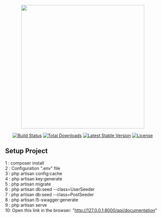 <p align="center"><a href="https://laravel.com" target="_blank"><img src="https://raw.githubusercontent.com/laravel/art/master/logo-lockup/5%20SVG/2%20CMYK/1%20Full%20Color/laravel-logolockup-cmyk-red.svg" width="400"></a></p>

<p align="center">
<a href="https://travis-ci.org/laravel/framework"><img src="https://travis-ci.org/laravel/framework.svg" alt="Build Status"></a>
<a href="https://packagist.org/packages/laravel/framework"><img src="https://img.shields.io/packagist/dt/laravel/framework" alt="Total Downloads"></a>
<a href="https://packagist.org/packages/laravel/framework"><img src="https://img.shields.io/packagist/v/laravel/framework" alt="Latest Stable Version"></a>
<a href="https://packagist.org/packages/laravel/framework"><img src="https://img.shields.io/packagist/l/laravel/framework" alt="License"></a>
</p>

## Setup Project

1 : composer install </br>
2 : Configuration ".env" file </br>
3 : php artisan config:cache </br>
4 : php artisan key:generate </br>
5 : php artisan migrate </br>
6 : php artisan db:seed --class=UserSeeder </br>
7 : php artisan db:seed --class=PostSeeder </br>
8 : php artisan l5-swagger:generate </br>
9 : php artisan serve </br>
10: Open this link in the browser: "http://127.0.0.1:8000/api/documentation" </br>
